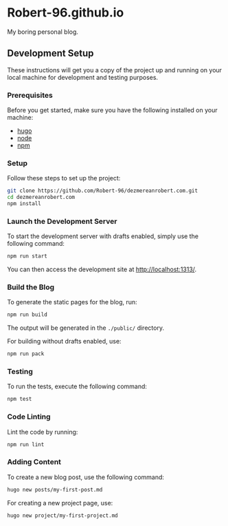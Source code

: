 # Robert-96.github.io

My boring personal blog.

## Development Setup

These instructions will get you a copy of the project up and running on your local machine for development and testing purposes.

### Prerequisites

Before you get started, make sure you have the following installed on your machine:

* [hugo](https://gohugo.io/)
* [node](https://nodejs.org/)
* [npm](https://www.npmjs.com/)

### Setup

Follow these steps to set up the project:

```bash
git clone https://github.com/Robert-96/dezmereanrobert.com.git
cd dezmereanrobert.com
npm install
```

### Launch the Development Server

To start the development server with drafts enabled, simply use the following command:

```bash
npm run start
```

You can then access the development site at <http://localhost:1313/>.

### Build the Blog

To generate the static pages for the blog, run:

```bash
npm run build
```

The output will be generated in the `./public/` directory.

For building without drafts enabled, use:

```bash
npm run pack
```

### Testing

To run the tests, execute the following command:

```bash
npm test
```

### Code Linting

Lint the code by running:

```bash
npm run lint
```

### Adding Content

To create a new blog post, use the following command:

```bash
hugo new posts/my-first-post.md
```

For creating a new project page, use:

```bash
hugo new project/my-first-project.md
```
